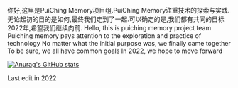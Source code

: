 你好,这里是PuiChing Memory项目组.PuiChing Memory注重技术的探索与实践.
无论起初的目的是如何,最终我们走到了一起.可以确定的是,我们都有共同的目标
2022年,希望我们继续向前.
Hello, this is puiching memory project team Puiching memory pays attention to the exploration and practice of technology
No matter what the initial purpose was, we finally came together To be sure, we all have common goals
In 2022, we hope to move forward

[![Anurag's GitHub stats](https://github-readme-stats.vercel.app/api?username=Puiching-Memory&show_icons=true&theme=nord)](https://github.com/anuraghazra/github-readme-stats)

Last edit in 2022
